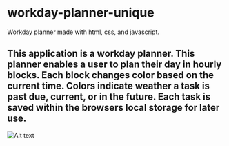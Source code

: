 # workday-planner-unique
Workday planner made with html, css, and javascript.



## This application is a workday planner. This planner enables a user to plan their day in hourly blocks. Each block changes color based on the current time. Colors indicate weather a task is past due, current, or in the future. Each task is saved within the browsers local storage for later use.




![Alt text](<Screen Shot 2023-07-27 at 10.45.22 AM.png>)

